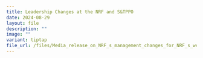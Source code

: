 ```yaml
---
title: Leadership Changes at the NRF and S&TPPO
date: 2024-08-29
layout: file
description: ""
image: ""
variant: tiptap
file_url: /files/Media_release_on_NRF_s_management_changes_for_NRF_s_website.pdf
---
```

